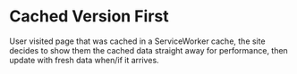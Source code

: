 # Cached Version First

User visited page that was cached in a ServiceWorker cache, the site decides to show them the cached data straight away for performance, then update with fresh data when/if it arrives.